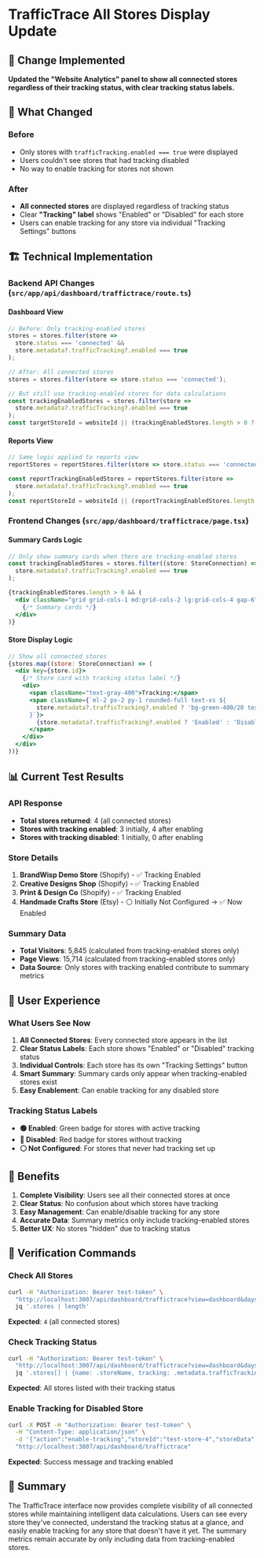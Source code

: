 # TrafficTrace All Stores Display Update

## 🔄 Change Implemented

**Updated the "Website Analytics" panel to show all connected stores regardless of their tracking status, with clear tracking status labels.**

## 🎯 What Changed

### Before
- Only stores with `trafficTracking.enabled === true` were displayed
- Users couldn't see stores that had tracking disabled
- No way to enable tracking for stores not shown

### After
- **All connected stores** are displayed regardless of tracking status
- Clear **"Tracking" label** shows "Enabled" or "Disabled" for each store
- Users can enable tracking for any store via individual "Tracking Settings" buttons

## 🏗️ Technical Implementation

### Backend API Changes (`src/app/api/dashboard/traffictrace/route.ts`)

#### Dashboard View
```javascript
// Before: Only tracking-enabled stores
stores = stores.filter(store => 
  store.status === 'connected' && 
  store.metadata?.trafficTracking?.enabled === true
);

// After: All connected stores
stores = stores.filter(store => store.status === 'connected');

// But still use tracking-enabled stores for data calculations
const trackingEnabledStores = stores.filter(store => 
  store.metadata?.trafficTracking?.enabled === true
);
const targetStoreId = websiteId || (trackingEnabledStores.length > 0 ? trackingEnabledStores[0].id : null);
```

#### Reports View
```javascript
// Same logic applied to reports view
reportStores = reportStores.filter(store => store.status === 'connected');

const reportTrackingEnabledStores = reportStores.filter(store => 
  store.metadata?.trafficTracking?.enabled === true
);
const reportStoreId = websiteId || (reportTrackingEnabledStores.length > 0 ? reportTrackingEnabledStores[0].id : null);
```

### Frontend Changes (`src/app/dashboard/traffictrace/page.tsx`)

#### Summary Cards Logic
```jsx
// Only show summary cards when there are tracking-enabled stores
const trackingEnabledStores = stores.filter((store: StoreConnection) => 
  store.metadata?.trafficTracking?.enabled === true
);

{trackingEnabledStores.length > 0 && (
  <div className="grid grid-cols-1 md:grid-cols-2 lg:grid-cols-4 gap-6">
    {/* Summary cards */}
  </div>
)}
```

#### Store Display Logic
```jsx
// Show all connected stores
{stores.map((store: StoreConnection) => (
  <div key={store.id}>
    {/* Store card with tracking status label */}
    <div>
      <span className="text-gray-400">Tracking:</span>
      <span className={`ml-2 px-2 py-1 rounded-full text-xs ${
        store.metadata?.trafficTracking?.enabled ? 'bg-green-400/20 text-green-400' : 'bg-red-400/20 text-red-400'
      }`}>
        {store.metadata?.trafficTracking?.enabled ? 'Enabled' : 'Disabled'}
      </span>
    </div>
  </div>
))}
```

## 📊 Current Test Results

### API Response
- **Total stores returned**: 4 (all connected stores)
- **Stores with tracking enabled**: 3 initially, 4 after enabling
- **Stores with tracking disabled**: 1 initially, 0 after enabling

### Store Details
1. **BrandWisp Demo Store** (Shopify) - ✅ Tracking Enabled
2. **Creative Designs Shop** (Shopify) - ✅ Tracking Enabled  
3. **Print & Design Co** (Shopify) - ✅ Tracking Enabled
4. **Handmade Crafts Store** (Etsy) - ⚪ Initially Not Configured → ✅ Now Enabled

### Summary Data
- **Total Visitors**: 5,845 (calculated from tracking-enabled stores only)
- **Page Views**: 15,714 (calculated from tracking-enabled stores only)
- **Data Source**: Only stores with tracking enabled contribute to summary metrics

## 🎯 User Experience

### What Users See Now
1. **All Connected Stores**: Every connected store appears in the list
2. **Clear Status Labels**: Each store shows "Enabled" or "Disabled" tracking status
3. **Individual Controls**: Each store has its own "Tracking Settings" button
4. **Smart Summary**: Summary cards only appear when tracking-enabled stores exist
5. **Easy Enablement**: Can enable tracking for any disabled store

### Tracking Status Labels
- **🟢 Enabled**: Green badge for stores with active tracking
- **🔴 Disabled**: Red badge for stores without tracking
- **⚪ Not Configured**: For stores that never had tracking set up

## 🚀 Benefits

1. **Complete Visibility**: Users see all their connected stores at once
2. **Clear Status**: No confusion about which stores have tracking
3. **Easy Management**: Can enable/disable tracking for any store
4. **Accurate Data**: Summary metrics only include tracking-enabled stores
5. **Better UX**: No stores "hidden" due to tracking status

## 🧪 Verification Commands

### Check All Stores
```bash
curl -H "Authorization: Bearer test-token" \
  "http://localhost:3007/api/dashboard/traffictrace?view=dashboard&days=30" | \
  jq '.stores | length'
```
**Expected**: `4` (all connected stores)

### Check Tracking Status
```bash
curl -H "Authorization: Bearer test-token" \
  "http://localhost:3007/api/dashboard/traffictrace?view=dashboard&days=30" | \
  jq '.stores[] | {name: .storeName, tracking: .metadata.trafficTracking.enabled}'
```
**Expected**: All stores listed with their tracking status

### Enable Tracking for Disabled Store
```bash
curl -X POST -H "Authorization: Bearer test-token" \
  -H "Content-Type: application/json" \
  -d '{"action":"enable-tracking","storeId":"test-store-4","storeData":{"settings":{"timezone":"UTC","currency":"USD","goals":[]}}}' \
  "http://localhost:3007/api/dashboard/traffictrace"
```
**Expected**: Success message and tracking enabled

## 📝 Summary

The TrafficTrace interface now provides complete visibility of all connected stores while maintaining intelligent data calculations. Users can see every store they've connected, understand the tracking status at a glance, and easily enable tracking for any store that doesn't have it yet. The summary metrics remain accurate by only including data from tracking-enabled stores. 